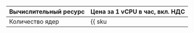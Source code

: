 | Вычислительный ресурс | Цена за 1 vCPU в час, вкл. НДС |
|-----------------------|--------------------------------|
| Количество ядер       | {{ sku|RUB|datatransfer.compute.cpu.v1|string }} |